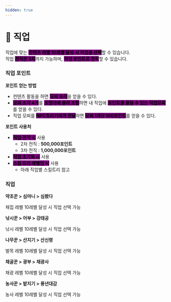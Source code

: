 ```yaml
---
hidden: true
---
```


# 💼 직업

직업에 맞는 <mark style="background-color:purple;">**컨텐츠 레벨 10레벨 달성 시 직업을 선택**</mark>할 수 있습니다.\
직업 <mark style="background-color:purple;">**전직은 3차**</mark>까지 가능하며, <mark style="background-color:purple;">**직업 포인트로 전직**</mark>할 수 있습니다.

### **직업 포인트**

**포인트 얻는 방법**

* 컨텐츠 활동을 하면 <mark style="background-color:purple;">**모찌 조각**</mark>을 얻을 수 있다.
* <mark style="background-color:purple;">**모찌 조각 4개**</mark>를 <mark style="background-color:purple;">**조합대에 올려 조합**</mark>하면 내 직업에 <mark style="background-color:purple;">**포인트를 올릴 수 있는 직업모찌**</mark>를 얻을 수 있다.
* 직업 모찌를 <mark style="background-color:purple;">**NPC토리키에게 전달**</mark>하면 <mark style="background-color:purple;">**모찌 1개당 100포인트**</mark>를 얻을 수 있다.



**포인트 사용처**

* <mark style="background-color:purple;">**직업 전직 시**</mark> 사용
  * 2차 전직 : **500,000포인트**
  * 3차 전직 : **1,000,000포인트**
* <mark style="background-color:purple;">**직업 초기화 시**</mark> 사용
* <mark style="background-color:purple;">**스킬 트리 레벨업 시**</mark> 사용
  * 아래 직업별 스킬트리 참고



### **직업**

**약초꾼 > 심마니 > 심봤다**

채집 레벨 10레벨 달성 시 직업 선택 가능



**낚시꾼 > 어부 > 강태공**

낚시 레벨 10레벨 달성 시 직업 선택 가능



**나무꾼 > 산지기 > 산신령**

벌목 레벨 10레벨 달성 시 직업 선택 가능



**채굴꾼 > 광부 > 채광사**

채광 레벨 10레벨 달성 시 직업 선택 가능



**농사꾼 > 밭지기 > 풍년대감**

농사 레벨 10레벨 달성 시 직업 선택 가능

